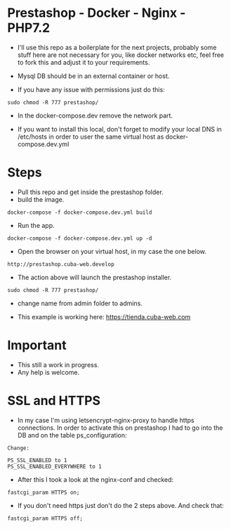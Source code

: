 # Prestashop - Docker - Nginx - PHP7.2

* I'll use this repo as a boilerplate for the next projects,
probably some stuff here are not necessary for you, like 
docker networks etc, feel free to fork this 
and adjust it to your requirements.

* Mysql DB should be in an external container or host. 

* If you have any issue with permissions just do this:

```$bash
sudo chmod -R 777 prestashop/
```
* In the docker-compose.dev remove the network part.

* If you want to install this local, don't forget to modify your local DNS in /etc/hosts 
in order to user the same virtual host as docker-compose.dev.yml

# Steps

* Pull this repo and get inside the prestashop folder.
* build the image.
```$bash
docker-compose -f docker-compose.dev.yml build
```

* Run the app.
```$bash
docker-compose -f docker-compose.dev.yml up -d
```

* Open the browser on your virtual host, in my case the one below.
```$bash
http://prestashop.cuba-web.develop
```

* The action above will launch the prestashop installer.
```$bash
sudo chmod -R 777 prestashop/
```
* change name from admin folder to admins.

* This example is working here: https://tienda.cuba-web.com

# Important
* This still a work in progress. 
* Any help is welcome. 

# SSL and HTTPS
* In my case I'm using letsencrypt-nginx-proxy to handle
https connections. In order to activate this on prestashop I
had to go into the DB and on the table ps_configuration:
```$bash
Change:

PS_SSL_ENABLED to 1
PS_SSL_ENABLED_EVERYWHERE to 1
```

* After this I took a look at the nginx-conf and checked:
```$bash
fastcgi_param HTTPS on;
```
* If you don't need https just don't do the 2 steps above. And
check that:
```$bash
fastcgi_param HTTPS off;
```
